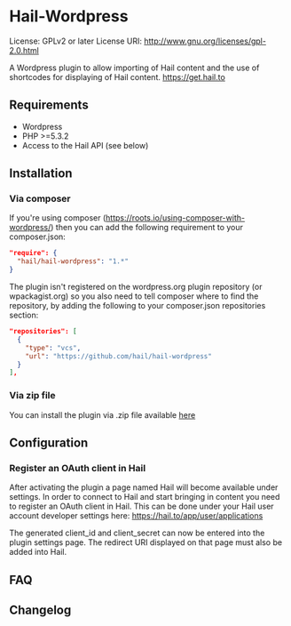 # Hail-Wordpress
License: GPLv2 or later
License URI: http://www.gnu.org/licenses/gpl-2.0.html

A Wordpress plugin to allow importing of Hail content and the use of shortcodes for displaying of Hail content. https://get.hail.to

## Requirements

* Wordpress
* PHP >=5.3.2
* Access to the Hail API (see below)

## Installation

### Via composer

If you're using composer (https://roots.io/using-composer-with-wordpress/) then you can add the following requirement to your composer.json:
```json
"require": {
  "hail/hail-wordpress": "1.*"
}
```
The plugin isn't registered on the wordpress.org plugin repository (or wpackagist.org) so you also need to tell composer where to find the repository, by adding the following to your composer.json repositories section:
```json
"repositories": [
  {
    "type": "vcs",
    "url": "https://github.com/hail/hail-wordpress"
  }
],
```

### Via zip file

You can install the plugin via .zip file available [here](https://s3.amazonaws.com/hail-static/wordpress/hail-wordpress.zip)

## Configuration

### Register an OAuth client in Hail

After activating the plugin a page named Hail will become available under settings.
In order to connect to Hail and start bringing in content you need to register an OAuth client in Hail. This can be done under your Hail user account developer settings here: https://hail.to/app/user/applications

The generated client_id and client_secret can now be entered into the plugin settings page. The redirect URI displayed on that page must also be added into Hail.

## FAQ

## Changelog
